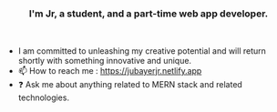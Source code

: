 <!-- <img src="https://raw.githubusercontent.com/DevJubr/DevJubr/main/e36ec678-7984-4cdd-8e4c-a3932772ff8e.gif" />
--> 

### <div align="center">I'm Jr, a student, and a part-time web app developer.</div>
<br/>
 
  
- I am committed to unleashing my creative potential and will return shortly with something innovative and unique.
- 📫 How to reach me : https://jubayerjr.netlify.app
- ❓ Ask me about anything related to MERN stack and related technologies.




 

<br/>  
<br/>  
